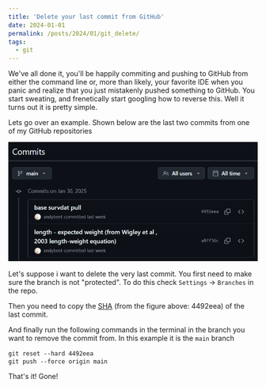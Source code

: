 ```yaml
---
title: 'Delete your last commit from GitHub'
date: 2024-01-01
permalink: /posts/2024/01/git_delete/
tags:
  - git
---
```


We've all done it, you'll be happily commiting and pushing to GitHub from either the command line or, more than likely, your favorite IDE when you panic and realize that you just mistakenly pushed something to GitHub. You start sweating, and frenetically start googling how to reverse this. Well it turns out it is pretty simple.

Lets go over an example. Shown below are the last two commits from one of my GitHub repositories

<img src = "images/posts/git_delete.png" >

Let's suppose i want to delete the very last commit. You first need to make sure the branch is not "protected". To do this check `Settings` -> `Branches` in the repo.

Then you need to copy the [SHA](https://docs.github.com/en/pull-requests/committing-changes-to-your-project/creating-and-editing-commits/about-commits) (from the figure above: 4492eea) of the last commit.

And finally run the following commands in the terminal in the branch you want to remove the commit from. In this example it is the `main` branch

```
git reset --hard 4492eea
git push --force origin main
```

That's it! Gone!



